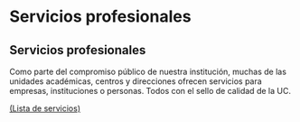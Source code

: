 # Servicios profesionales

## Servicios profesionales

Como parte del compromiso público de nuestra institución, muchas de las unidades académicas, centros y direcciones ofrecen servicios para empresas, instituciones o personas. Todos con el sello de calidad de la UC.

[\(Lista de servicios\)](https://docs.google.com/spreadsheets/d/1r7KXL7huekhX1ba5rCK0DYhSSwdnDXCyK9ovEjsx_-I/edit?usp=sharing​)

